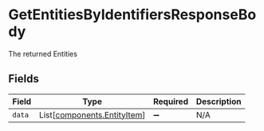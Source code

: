 # GetEntitiesByIdentifiersResponseBody

The returned Entities


## Fields

| Field                                                            | Type                                                             | Required                                                         | Description                                                      |
| ---------------------------------------------------------------- | ---------------------------------------------------------------- | ---------------------------------------------------------------- | ---------------------------------------------------------------- |
| `data`                                                           | List[[components.EntityItem](../../models/shared/entityitem.md)] | :heavy_minus_sign:                                               | N/A                                                              |